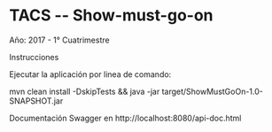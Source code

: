 # TACS -- Show-must-go-on

Año: 2017 - 1° Cuatrimestre

Instrucciones

Ejecutar la aplicación por linea de comando:

mvn clean install -DskipTests && java -jar target/ShowMustGoOn-1.0-SNAPSHOT.jar

Documentación Swagger en http://localhost:8080/api-doc.html